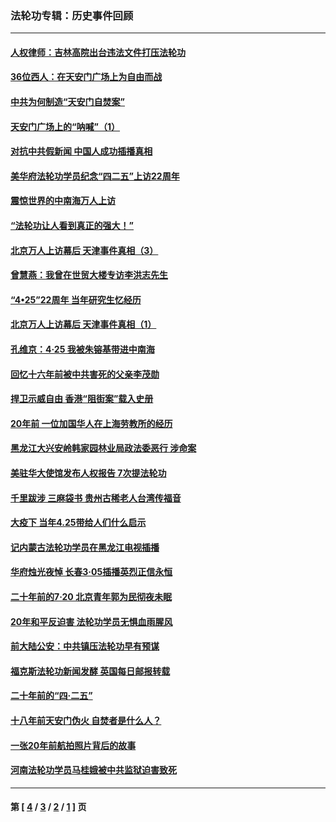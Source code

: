 ### 法轮功专辑：历史事件回顾
---
#### [人权律师：吉林高院出台违法文件打压法轮功](../../pages/nf5793/n13825665.md?10310430) 
#### [36位西人：在天安门广场上为自由而战](../../pages/nf5793/n13390029.md?10310430) 
#### [中共为何制造“天安门自焚案”](../../pages/nf5793/n13183270.md?10310430) 
#### [天安门广场上的“呐喊”（1）](../../pages/nf5793/n13105277.md?10310430) 
#### [对抗中共假新闻 中国人成功插播真相](../../pages/nf5793/n12910618.md?10310430) 
#### [美华府法轮功学员纪念“四二五”上访22周年](../../pages/nf5793/n12904445.md?10310430) 
#### [震惊世界的中南海万人上访](../../pages/nf5793/n12903976.md?10310430) 
#### [“法轮功让人看到真正的强大！”](../../pages/nf5793/n12903195.md?10310430) 
#### [北京万人上访幕后 天津事件真相（3）](../../pages/nf5793/n12902807.md?10310430) 
#### [曾慧燕：我曾在世贸大楼专访李洪志先生](../../pages/nf5793/n12898729.md?10310430) 
#### [“4•25”22周年 当年研究生忆经历](../../pages/nf5793/n12894152.md?10310430) 
#### [北京万人上访幕后 天津事件真相（1）](../../pages/nf5793/n12885174.md?10310430) 
#### [孔维京：4·25 我被朱镕基带进中南海](../../pages/nf5793/n12864987.md?10310430) 
#### [回忆十六年前被中共害死的父亲李茂勋](../../pages/nf5793/n12880270.md?10310430) 
#### [捍卫示威自由 香港“阻街案”载入史册](../../pages/nf5793/n12811245.md?10310430) 
#### [20年前 一位加国华人在上海劳教所的经历](../../pages/nf5793/n12707932.md?10310430) 
#### [黑龙江大兴安岭韩家园林业局政法委恶行 涉命案](../../pages/nf5793/n12622815.md?10310430) 
#### [美驻华大使馆发布人权报告 7次提法轮功](../../pages/nf5793/n12520541.md?10310430) 
#### [千里跋涉 三麻袋书 贵州古稀老人台湾传福音](../../pages/nf5793/n12198750.md?10310430) 
#### [大疫下 当年4.25带给人们什么启示](../../pages/nf5793/n12058565.md?10310430) 
#### [记内蒙古法轮功学员在黑龙江电视插播](../../pages/nf5793/n11699194.md?10310430) 
#### [华府烛光夜悼 长春3·05插播英烈正信永恒](../../pages/nf5793/n11397432.md?10310430) 
#### [二十年前的7·20 北京青年郭为民彻夜未眠](../../pages/nf5793/n11354195.md?10310430) 
#### [20年和平反迫害 法轮功学员无惧血雨腥风](../../pages/nf5793/n11348279.md?10310430) 
#### [前大陆公安：中共镇压法轮功早有预谋](../../pages/nf5793/n11352168.md?10310430) 
#### [福克斯法轮功新闻发酵  英国每日邮报转载](../../pages/nf5793/n11285952.md?10310430) 
#### [二十年前的“四·二五”](../../pages/nf5793/n11207639.md?10310430) 
#### [十八年前天安门伪火 自焚者是什么人？](../../pages/nf5793/n10996556.md?10310430) 
#### [一张20年前航拍照片背后的故事](../../pages/nf5793/n10693797.md?10310430) 
#### [河南法轮功学员马桂娥被中共监狱迫害致死](../../pages/nf5793/n10684974.md?10310430) 

---
#### 第 [ [4](./4.md?10310430) / [3](./3.md?10310430) / [2](./2.md?10310430) / [1](./1.md?10310430) ] 页
